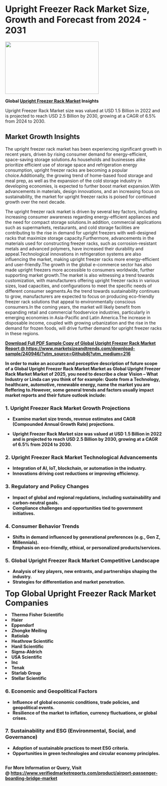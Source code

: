 <H1>Upright Freezer Rack Market Size, Growth and Forecast from 2024 - 2031</H1><img class="aligncenter size-medium wp-image-584254" src="https://thirdeyenews.in/wp-content/uploads/2024/09/Global-Market-Research-300x168.jpeg" alt="" width="300" height="168" /><p><strong>Global&nbsp;<a href="https://www.marketsizeandtrends.com/download-sample/240946/?utm_source=Github8j?utm_medium=216">Upright Freezer Rack Market</a> Insights</strong></p><p>Upright Freezer Rack Market size was valued at USD 1.5 Billion in 2022 and is projected to reach USD 2.5 Billion by 2030, growing at a CAGR of 6.5% from 2024 to 2030.</p><p><h2>Market Growth Insights</h2> <p>The upright freezer rack market has been experiencing significant growth in recent years, driven by rising consumer demand for energy-efficient, space-saving storage solutions.As households and businesses alike prioritize efficient use of storage space and refrigeration energy consumption, upright freezer racks are becoming a popular choice.Additionally, the growing trend of home-based food storage and meal prep, as well as the expansion of the cold storage industry in developing economies, is expected to further boost market expansion.With advancements in materials, design innovations, and an increasing focus on sustainability, the market for upright freezer racks is poised for continued growth over the next decade.</p> <p><strong><a href="#"></a></strong></p> <p>The upright freezer rack market is driven by several key factors, including increasing consumer awareness regarding energy-efficient appliances and the need for compact storage solutions.In addition, commercial applications such as supermarkets, restaurants, and cold storage facilities are contributing to the rise in demand for upright freezers with well-designed racks that maximize storage capacity.Furthermore, advancements in the materials used for constructing freezer racks, such as corrosion-resistant metals and advanced polymers, have increased their durability and appeal.Technological innovations in refrigeration systems are also influencing the market, making upright freezer racks more energy-efficient and user-friendly.The growth in the global e-commerce sector has also made upright freezers more accessible to consumers worldwide, further supporting market growth.The market is also witnessing a trend towards customization, with manufacturers offering upright freezer racks in various sizes, load capacities, and configurations to meet the specific needs of different consumer segments.As the trend towards sustainability continues to grow, manufacturers are expected to focus on producing eco-friendly freezer rack solutions that appeal to environmentally conscious consumers.In the coming years, the market will likely benefit from expanding retail and commercial foodservice industries, particularly in emerging economies in Asia-Pacific and Latin America.The increase in disposable income, coupled with growing urbanization and the rise in the demand for frozen foods, will drive further demand for upright freezer racks in these regions.<p><strong><a href="#"></p><p><span class=""><strong>Download Full PDF Sample Copy of Global Upright Freezer Rack Market Report</strong> @ <a href="https://www.marketsizeandtrends.com/download-sample/240946/?utm_source=Github8j?utm_medium=216" target="_blank">https://www.marketsizeandtrends.com/download-sample/240946/?utm_source=Github8j?utm_medium=216</a></span></p><p>In order to make an accurate and perceptive description of future scope of a Global&nbsp;Upright Freezer Rack Market Market as Global&nbsp;Upright Freezer Rack Market Market of 2025, you need to describe a clear Vision &ndash; What Industry or Linda can you think of for example: Quote from a Technology, healthcare, automotive, renewable energy, name the market you are Reffering to.However, some general trends and factors usually impact market reports and their future outlook include:</p><h3>1.&nbsp;<strong>Upright Freezer Rack Market Growth Projections</strong></h3><ul><li>Examine market size trends, revenue estimates and CAGR (Compounded Annual Growth Rate) projections.</li><li><p>Upright Freezer Rack Market size was valued at USD 1.5 Billion in 2022 and is projected to reach USD 2.5 Billion by 2030, growing at a CAGR of 6.5% from 2024 to 2030.</p></li></ul><h3>2.&nbsp;<strong>Upright Freezer Rack Market Technological Advancements</strong></h3><ul><li>Integration of AI, IoT, blockchain, or automation in the industry.</li><li>Innovations driving cost reductions or improving efficiency.</li></ul><h3>3.&nbsp;<strong>Regulatory and Policy Changes</strong></h3><ul><li>Impact of global and regional regulations, including sustainability and carbon-neutral goals.</li><li>Compliance challenges and opportunities tied to government initiatives.</li></ul><h3>4.&nbsp;<strong>Consumer Behavior Trends</strong></h3><ul><li>Shifts in demand influenced by generational preferences (e.g., Gen Z, Millennials).</li><li>Emphasis on eco-friendly, ethical, or personalized products/services.</li></ul><h3>5.&nbsp;<strong>Global Upright Freezer Rack Market Competitive Landscape</strong></h3><ul><li>Analysis of key players, new entrants, and partnerships shaping the industry.</li><li>Strategies for differentiation and market penetration.</li></ul><p data-pm-slice="1 1 []"><span style="color: inherit; font-family: inherit; font-size: 25px;">Top Global Upright Freezer Rack Market Companies</span></p><div class="" data-test-id=""><p><li>Thermo Fisher Scientific</li><li> Haier</li><li> Eppendorf</li><li> Zhongke Meiling</li><li> Ratiolab</li><li> Heathrow Scientific</li><li> Hanil Scientific</li><li> Sigma-Aldrich</li><li> USA Scientific</li><li> Inc</li><li> Tenak</li><li> Starlab Group</li><li> Stellar Scientific</li></p></div><h3>6.&nbsp;<strong>Economic and Geopolitical Factors</strong></h3><ul><li>Influence of global economic conditions, trade policies, and geopolitical events.</li><li>Resilience of the market to inflation, currency fluctuations, or global crises.</li></ul><h3>7.&nbsp;<strong>Sustainability and ESG (Environmental, Social, and Governance)</strong></h3><ul><li>Adoption of sustainable practices to meet ESG criteria.</li><li>Opportunities in green technologies and circular economy principles.</li></ul><h2><strong style="font-size: 14px;">For More Information or Query, Visit @&nbsp;</strong><a style="background-color: #ffffff; font-size: 14px;" href="https://www.marketsizeandtrends.com/report/upright-freezer-rack-market/" target="_blank">https://www.verifiedmarketreports.com/product/airport-passenger-boarding-bridge-market</a></h2>